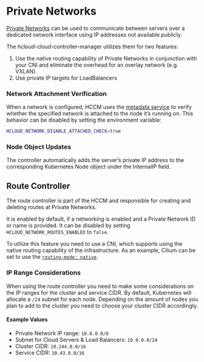 # Private Networks

[Private Networks](https://docs.hetzner.cloud/reference/cloud#networks) can be used to communicate between servers over a dedicated network interface using IP addresses not available publicly.

The hcloud-cloud-controller-manager utilizes them for two features:

1. Use the native routing capability of Private Networks in conjunction with your CNI and eliminate the overhead for an overlay network (e.g. VXLAN).
2. Use private IP targets for LoadBalancers

### Network Attachment Verification

When a network is configured, HCCM uses the [metadata service](https://docs.hetzner.cloud/reference/cloud#server-metadata) to verify whether the specified network is attached to the node it’s running on. This behavior can be disabled by setting the environment variable:

```bash
HCLOUD_NETWORK_DISABLE_ATTACHED_CHECK=true
```

### Node Object Updates

The controller automatically adds the server’s private IP address to the corresponding Kubernetes Node object under the InternalIP field.

## Route Controller

The route controller is part of the HCCM and responsible for creating and deleting routes at Private Networks.

It is enabled by default, if a networking is enabled and a Private Network ID or name is provided. It can be disabled by setting `HCLOUD_NETWORK_ROUTES_ENABLED` to `false`.

To utilize this feature you need to use a CNI, which supports using the native routing capability of the infrastructure. As an example, Cilium can be set to use the [`routing-mode: native`](https://docs.cilium.io/en/stable/network/concepts/routing/#native-routing).

### IP Range Considerations

When using the route controller you need to make some considerations on the IP ranges for the cluster and service CIDR. By default, Kubernetes will allocate a `/24` subnet for each node. Depending on the amount of nodes you plan to add to the cluster you need to choose your cluster CIDR accordingly.

#### Example Values

- Private Network IP range: `10.0.0.0/8`
- Subnet for Cloud Servers & Load Balancers: `10.0.0.0/24`
- Cluster CIDR: `10.244.0.0/16`
- Service CIDR: `10.43.0.0/16`

